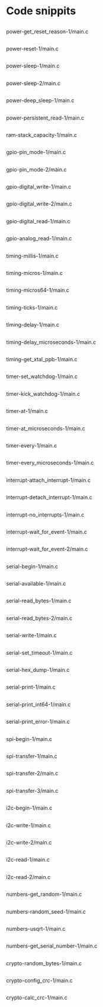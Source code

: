 
# Code snippits

##  
power-get_reset_reason-1/main.c


##  
power-reset-1/main.c


##  
power-sleep-1/main.c


##  
power-sleep-2/main.c


##  
power-deep_sleep-1/main.c


##  
power-persistent_read-1/main.c


##  
ram-stack_capacity-1/main.c


##  
gpio-pin_mode-1/main.c


##  
gpio-pin_mode-2/main.c


##  
gpio-digital_write-1/main.c


##  
gpio-digital_write-2/main.c


##  
gpio-digital_read-1/main.c


##  
gpio-analog_read-1/main.c


##  
timing-millis-1/main.c


##  
timing-micros-1/main.c


##  
timing-micros64-1/main.c


##  
timing-ticks-1/main.c


##  
timing-delay-1/main.c


##  
timing-delay_microseconds-1/main.c


##  
timing-get_xtal_ppb-1/main.c


##  
timer-set_watchdog-1/main.c


##  
timer-kick_watchdog-1/main.c


##  
timer-at-1/main.c


##  
timer-at_microseconds-1/main.c


##  
timer-every-1/main.c


##  
timer-every_microseconds-1/main.c


##  
interrupt-attach_interrupt-1/main.c


##  
interrupt-detach_interrupt-1/main.c


##  
interrupt-no_interrupts-1/main.c


##  
interrupt-wait_for_event-1/main.c


##  
interrupt-wait_for_event-2/main.c


##  
serial-begin-1/main.c


##  
serial-available-1/main.c


##  
serial-read_bytes-1/main.c


##  
serial-read_bytes-2/main.c


##  
serial-write-1/main.c


##  
serial-set_timeout-1/main.c


##  
serial-hex_dump-1/main.c


##  
serial-print-1/main.c


##  
serial-print_int64-1/main.c


##  
serial-print_error-1/main.c


##  
spi-begin-1/main.c


##  
spi-transfer-1/main.c


##  
spi-transfer-2/main.c


##  
spi-transfer-3/main.c


##  
i2c-begin-1/main.c


##  
i2c-write-1/main.c


##  
i2c-write-2/main.c


##  
i2c-read-1/main.c


##  
i2c-read-2/main.c


##  
numbers-get_random-1/main.c


##  
numbers-random_seed-1/main.c


##  
numbers-usqrt-1/main.c


##  
numbers-get_serial_number-1/main.c


##  
crypto-random_bytes-1/main.c


##  
crypto-config_crc-1/main.c


##  
crypto-calc_crc-1/main.c

